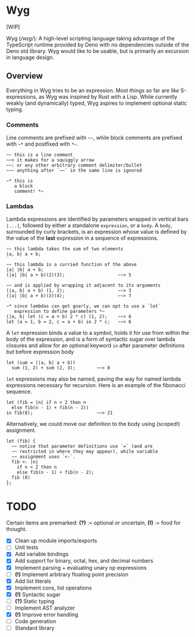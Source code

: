 # Wyg

[WIP]

Wyg (_/wɪg/_): A high-level scripting language taking advantage of the TypeScript runtime provided by Deno with no dependencies outside of the Deno std library.
Wyg would like to be usable, but is primarily an excursion in language design.

## Overview

Everything in Wyg tries to be an expression. Most things so far are *like* S-expressions, as Wyg was inspired by Rust with a Lisp. While currently weakly (and dynamically) typed, Wyg aspires to implement optional static typing.

### Comments

Line comments are prefixed with `~~`, while block comments are prefixed with `~*` and postfixed with `*~`.

```
~~ this is a line comment
~~> it makes for a squiggly arrow
~~: or any other arbitrary comment delimiter/bullet 
~~~ anything after `~~` in the same line is ignored
```

```
~* this is 
   a block
   comment! *~
```

### Lambdas

Lambda expressions are identified by parameters wrapped in vertical bars `|...|`, followed by either a standalone `expression`, or a `body`. A `body`, surrounded by curly brackets, is an expression whose value is defined by the value of the **last** expression in a sequence of expressions.

```
~~ this lambda takes the sum of two elements
|a, b| a + b;

~~ this lambda is a curried function of the above
|a| |b| a + b; 
(|a| |b| a + b)(2)(3);                    ~~> 5

~~ and is applied by wrapping it adjacent to its arguments
(|a, b| a + b) (1, 2);                    ~~> 3
(|a| |b| a + b)(3)(4);                    ~~> 7

~* since lambdas can get gnarly, we can opt to use a `let` 
   expression to define parameters *~
(|a, b| let (c = a + b) 2 * c) (1, 2);    ~~> 6
let (a = 1, b = 2, c = a + b) in 2 * c;   ~~> 6

```
A `let` expression binds a value to a symbol, holds it for 
   use from within the body of the expression, and is a form 
   of syntactic sugar over lambda closures and allow for an 
   optional keyword `in` after parameter definitions but 
   before expression body
```
let (sum = (|a, b| a + b)) 
  sum (1, 2) + sum (2, 3);        ~~> 8
```
`let` expressions may also be named, paving the way for 
   named lambda expressions necessary for recursion. 
   Here is an example of the fibonacci sequence.
```
let (fib = |n| if n < 2 then n 
  else fib(n - 1) + fib(n - 2)) 
in fib(8);                        ~~> 21
```

Alternatively, we could move our definition to the body  using (scoped!) assignment.
```
let (fib) {
  ~~ notice that parameter definitions use `=` (and are 
  ~~ restricted in where they may appear), while variable 
  ~~ assignment uses `<-`.
  fib <- |n| 
    if n < 2 then n 
    else fib(n - 1) + fib(n - 2);
  fib (8)
};

```





# TODO
Certain items are premarked: 
**(?)** := optional or uncertain, **(!)** := food for thought.

- [x] Clean up module imports/exports
- [ ] Unit tests
- [x] Add variable bindings
- [x] Add support for binary, octal, hex, and decimal numbers
- [x] Implement parsing + evaluating unary op expressions
- [ ] **(!)** Implement arbitrary floating point precision
- [x] Add list literals
- [x] Implement cons, list operations
- [x] **(!)** Syntactic sugar
- [ ] **(?)** Static typing
- [ ] Implement AST analyzer
- [x] **(!)** Improve error handling
- [ ] Code generation
- [ ] Standard library
